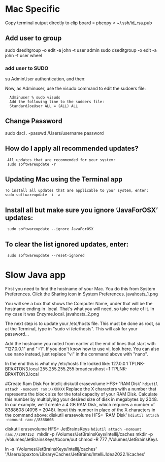 # Mac Specific
 Copy terminal output directly to clip board = pbcopy < ~/.ssh/id_rsa.pub


## Add user to group
 sudo dseditgroup -o edit -a john -t user admin
 sudo dseditgroup -o edit -a john -t user wheel
### add user to SUDO
  su AdminUser
  authentication, and then:
   
   Now, as Adminuser, use the visudo command to edit the sudoers file:

      Adminuser % sudo visudo
      Add the following line to the sudoers file:
      StandardJoeUser ALL = (ALL) ALL

## Change Password
 sudo dscl . -passwd /Users/username password


## How do I apply all recommended updates?
     All updates that are recommended for your system:
     sudo softwareupdate -r

## Updating Mac using the Terminal app
    To install all updates that are applicable to your system, enter:
    sudo softwareupdate -i -a

## Install all but make sure you ignore ‘JavaForOSX’ updates:
     sudo softwareupdate --ignore JavaForOSX

## To clear the list ignored updates, enter:
     sudo softwareupdate --reset-ignored
     
# Slow Java app     
     
First you need to find the hostname of your Mac. You do this from System Preferences. Click the Sharing icon in System Preferences.
javahosts_1.png


You will see a box that shows the Computer Name, under that will be the hostname ending in .local. That's what you will need, so take note of it. In my case it was Enzyme.local.
javahosts_2.png

The next step is to update your /etc/hosts file. This must be done as root, so at the Terminal, type in "sudo vi /etc/hosts". This will ask for your password...

Add the hostname you noted from earlier at the end of lines that start with "127.0.0.1" and "::1". If you don't know how to use vi, look here. You can also use nano instead, just replace "vi" in the command above with "nano".

In the end this is what my /etc/hosts file looked like:
127.0.0.1       TPLNK-BPAXTON3.local
255.255.255.255 broadcasthost
::1             TPLNK-BPAXTON3.local
     
#Create Ram Disk For Intellij
diskutil erasevolume HFS+ 'RAM Disk' `hdiutil attach -nomount ram://XXXXX`
Replace the X characters with a number that represents the block size for the total capacity of your RAM Disk. Calculate this number by multiplying your desired size of disk in megabytes by 2048. In our example, we’ll create a 4 GB RAM Disk, which requires a number of 8388608 (4096 * 2048). Input this number in place of the X characters in the command above:
diskutil erasevolume HFS+ 'RAM Disk' `hdiutil attach -nomount ram://8388608`


diskutil erasevolume HFS+ JetBrainsKeys `hdiutil attach -nomount ram://2097152 `
mkdir -p /Volumes/JetBrainsKeys/intellij/caches
mkdir -p /Volumes/JetBrainsKeys/tbcore/out
chmod -R 777 /Volumes/JetBrainsKeys

ln -s '/Volumes/JetBrainsKeys/intellij/caches' '/Users/bpaxton/Library/Caches/JetBrains/IntelliJIdea2022.1/caches'
